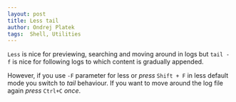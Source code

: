```yaml
---
layout: post
title: Less tail
author: Ondrej Platek
tags:  Shell, Utilities
---
```


``Less`` is nice for previewing, searching and moving around in logs but ``tail -f`` is nice for following logs to which content is gradually appended.

However, if you use ``-F`` parameter for less or *press* ``Shift + F`` in less default mode you switch to  *tail* behaviour.
If you want to move around the log file again *press* ``Ctrl+C`` *once*.
